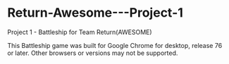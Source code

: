 # Return-Awesome---Project-1
Project 1 - Battleship for Team Return(AWESOME)

This Battleship game was built for Google Chrome for desktop, release 76 or later.  Other browsers or versions may not be supported. 